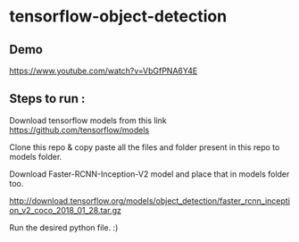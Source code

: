# tensorflow-object-detection
## Demo 
https://www.youtube.com/watch?v=VbGfPNA6Y4E

## Steps to run :

Download tensorflow models from this link https://github.com/tensorflow/models

Clone this repo & copy paste all the files and folder present in this repo to models folder.

Download Faster-RCNN-Inception-V2 model and place that in models folder too.

http://download.tensorflow.org/models/object_detection/faster_rcnn_inception_v2_coco_2018_01_28.tar.gz

Run the desired python file. :)
